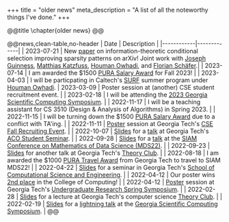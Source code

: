 +++
title = "older news"
meta_description = "A list of all the noteworthy things I've done."
+++

@@title
\chapter{older news}
@@

@@news,clean-table,no-header
| Date       | Description |
|------------|-------------|
| 2023-07-21 | New [paper](https://arxiv.org/abs/2307.11648) on information-theoretic conditional selection improving sparsity patterns on arXiv! Joint work with [Joseph Guinness](https://guinness.cals.cornell.edu), [Matthias Katzfuss](https://sites.google.com/view/katzfuss/), [Houman Owhadi](http://users.cms.caltech.edu/~owhadi/index.htm), and [Florian Schäfer](https://f-t-s.github.io).|
| 2023-07-14 | I am awarded the \$1500 [PURA Salary Award](https://urop.gatech.edu/pura-salary) for Fall 2023! |
| 2023-04-03 | I will be particpating in Caltech's [SURF](https://sfp.caltech.edu/undergraduate-research/programs/surf) summer program under [Houman Owhadi](http://users.cms.caltech.edu/~owhadi/index.htm).
| 2023-03-09 | Poster session at (another) CSE student recruitment event. |
| 2023-02-18 | I will be attending the [2023 Georgia Scientific Computing Symposium](https://math.gsu.edu/jkong/public/gscs/gscs2023.html). |
| 2022-11-17 | I will be a teaching assistant for CS 3510 (Design & Analysis of Algorithms) in Spring 2023. |
| 2022-11-15 | I will be turning down the \$1500 [PURA Salary Award](https://urop.gatech.edu/pura-salary) due to a conflict with TA'ing. |
| 2022-11-11 | [Poster](/assets/pdf/2022-11-11_cse-recruiting.pdf) session at Georgia Tech's [CSE Fall Recruiting Event](https://cse.gatech.edu/fall-2022-recruting-event). |
| 2022-10-07 | [Slides](/assets/pdf/2022-09-28_mds.pdf) for a [talk](https://math.gatech.edu/seminars-colloquia/series/aco-student-seminar/stephen-huan-20221007) at Georgia Tech's [ACO Student Seminar](https://sites.google.com/view/aco-student-seminar-gatech/). |
| 2022-09-28 | [Slides](/assets/pdf/2022-09-28_mds.pdf) for a [talk](https://meetings.siam.org/sess/dsp_talk.cfm?p=122967) at the [SIAM Conference on Mathematics of Data Science (MDS22)](https://www.siam.org/conferences/cm/conference/mds22). |
| 2022-09-23 | [Slides](/assets/pdf/2022-09-28_mds.pdf) for another talk at Georgia Tech's [Theory Club](https://theoryclub.github.io/). |
| 2022-08-18 | I am awarded the \$1000 [PURA Travel Award](https://urop.gatech.edu/pura-travel) from Georgia Tech to travel to SIAM MDS22! |
| 2022-04-22 | [Slides](/assets/pdf/2022-04-22_cse.pdf) for a seminar in Georgia Tech's [School of Computational Science and Engineering](https://cse.gatech.edu/). |
| 2022-04-12 | Our poster wins [2nd place](https://bpb-us-w2.wpmucdn.com/sites.gatech.edu/dist/d/1901/files/2022/04/2022-SPRING-UNDERGRADUATE-RESEARCH-SYMPOSIUM-AWARDS.pdf) in the College of Computing! |
| 2022-04-12 | [Poster](/assets/pdf/2022-04-12_spring-symposium.pdf) session at Georgia Tech's [Undergraduate Research Spring Symposium](https://symposium.urop.gatech.edu/). |
| 2022-02-28 | [Slides](/assets/pdf/2022-02-28_theory.pdf) for a lecture at Georgia Tech's computer science [Theory Club](https://theoryclub.github.io/). |
| 2022-02-19 | [Slides](/assets/pdf/2022-02-19_gscs.pdf) for a [lightning talk](https://youtu.be/iMLrkEzIBMA) at the [Georgia Scientific Computing Symposium](https://comp-physics.group/GSCS22/). |
@@
